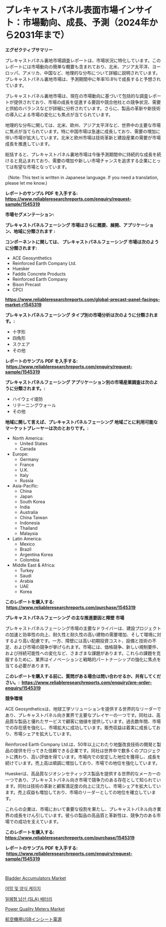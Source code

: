 <p><h1>プレキャストパネル表面市場インサイト：市場動向、成長、予測（2024年から2031年まで）</h1></p><p><strong>エグゼクティブサマリー</strong></p>
<p><p>プレキャストパネル裏地市場調査レポートは、市場状況に特化しています。このレポートには市場動向の簡単な概要も含まれており、北米、アジア太平洋、ヨーロッパ、アメリカ、中国など、地理的な分布について詳細に説明されています。プレキャストパネル裏地市場は、予測期間中に年率10.8％で成長すると予想されています。</p><p>プレキャストパネル裏地市場は、現在の市場動向に基づいて包括的な調査レポートが提供されており、市場の成長を促進する要因や競合他社との競争状況、需要と供給のバランスなどが詳細に分析されています。さらに、製品の革新や新技術の導入による市場の変化にも焦点が当てられています。</p><p>地理的な分布に関しては、北米、欧州、アジア太平洋など、世界中の主要な市場に焦点が当てられています。特に中国市場は急速に成長しており、需要の増加に伴い市場が拡大しています。北米と欧州市場は技術革新と建設産業の需要が市場成長を推進しています。</p><p>総括すると、プレキャストパネル裏地市場は今後予測期間中に持続的な成長を続けると見込まれており、需要の増加や新しい市場チャンスを追求する企業にとっては有望な市場となっています。</p><p>（Note: This text is written in Japanese language. If you need a translation, please let me know.)</p></p>
<p><strong>レポートのサンプル PDF を入手する: <a href="https://www.reliableresearchreports.com/enquiry/request-sample/1545319">https://www.reliableresearchreports.com/enquiry/request-sample/1545319</a></strong></p>
<p><strong>市場セグメンテーション:</strong></p>
<p><strong> プレキャストパネルフェーシング 市場はさらに概要、展開、アプリケーション、地域に分類されます :</strong></p>
<p><strong>コンポーネントに関しては、 プレキャストパネルフェーシング 市場は次のように分類されます: &nbsp;</strong></p>
<p><ul><li>ACE Geosynthetics</li><li>Reinforced Earth Company Ltd.</li><li>Huesker</li><li>Faddis Concrete Products</li><li>Reinforced Earth Company</li><li>Bison Precast</li><li>CPCI</li></ul></p>
<p><strong><a href="https://www.reliableresearchreports.com/global-precast-panel-facings-market-r1545319">https://www.reliableresearchreports.com/global-precast-panel-facings-market-r1545319</a></strong></p>
<p><strong> プレキャストパネルフェーシング タイプ別の市場分析は次のように分類されます。:</strong></p>
<p><ul><li>十字形</li><li>四角形</li><li>スクエア</li><li>その他</li></ul></p>
<p><strong>レポートのサンプル PDF を入手する: &nbsp;<a href="https://www.reliableresearchreports.com/enquiry/request-sample/1545319">https://www.reliableresearchreports.com/enquiry/request-sample/1545319</a></strong></p>
<p><strong> プレキャストパネルフェーシング アプリケーション別の市場産業調査は次のように分類されます。:</strong></p>
<p><ul><li>ハイウェイ堤防</li><li>リテーニングウォール</li><li>その他</li></ul></p>
<p><strong>地域に関して言えば、プレキャストパネルフェーシング 地域ごとに利用可能なマーケットプレーヤーは次のとおりです。:</strong></p>
<p><ul>
    <li>
        North America:
        <ul>
            <li>United States</li>
            <li>Canada</li>
        </ul>
    </li>
    <li>
        Europe:
        <ul>
            <li>Germany</li>
            <li>France</li>
            <li>U.K.</li>
            <li>Italy</li>
            <li>Russia</li>
        </ul>
    </li>
    <li>
        Asia-Pacific:
        <ul>
            <li>China</li>
            <li>Japan</li>
            <li>South Korea</li>
            <li>India</li>
            <li>Australia</li>
            <li>China Taiwan</li>
            <li>Indonesia</li>
            <li>Thailand</li>
            <li>Malaysia</li>
        </ul>
    </li>
    <li>
        Latin America:
        <ul>
            <li>Mexico</li>
            <li>Brazil</li>
            <li>Argentina Korea</li>
            <li>Colombia</li>
        </ul>
    </li>
    <li>
        Middle East & Africa:
        <ul>
            <li>Turkey</li>
            <li>Saudi</li>
            <li>Arabia</li>
            <li>UAE</li>
            <li>Korea</li>
        </ul>
    </li>
    </ul></p>
<p><strong>このレポートを購入する: &nbsp;<a href="https://www.reliableresearchreports.com/purchase/1545319">https://www.reliableresearchreports.com/purchase/1545319</a></strong></p>
<p><strong>プレキャストパネルフェーシング の主な推進要因と障壁 市場</strong></p>
<p><p>プレキャストパネルフェーシング市場の主要なドライバーは、建設プロジェクトの加速と効率性の向上、耐久性と耐久性の高い建物の需要増加、そして環境に対するより高い配慮です。一方、障壁には高い初期投資コスト、設備と技術の不足、および市場の競争が挙げられます。市場には、価格競争、新しい規制要件、および持続可能性への変化など、さまざまな課題があります。これらの課題を克服するために、業界はイノベーションと戦略的パートナーシップの強化に焦点を当てる必要があります。</p></p>
<p><strong>このレポートを購入する前に、質問がある場合は問い合わせるか、共有してください。:&nbsp; <a href="https://www.reliableresearchreports.com/enquiry/pre-order-enquiry/1545319">https://www.reliableresearchreports.com/enquiry/pre-order-enquiry/1545319</a></strong></p>
<p><strong>競争環境</strong></p>
<p><p>ACE Geosyntheticsは、地球工学ソリューションを提供する世界的なリーダーであり、プレキャストパネル向き業界で主要なプレイヤーの一つです。同社は、高品質な製品と優れたサービスで顧客に価値を提供しています。過去数年間、市場での存在感を強化し、市場拡大に成功しています。販売収益は着実に成長しており、市場シェアを拡大しています。</p><p>Reinforced Earth Company Ltd.は、50年以上にわたり地盤改良技術の開発と製品の提供を行ってきた信頼できる企業です。同社は世界中で数多くのプロジェクトに携わり、高い評価を得ています。市場内での安定した地位を獲得し、成長を続けています。売上高は順調に増加しており、市場での地位を強化しています。</p><p>Hueskerは、高品質なジオシンセティックス製品を提供する世界的なメーカーの一つであり、プレキャストパネル向き市場で競争力のある存在として知られています。同社は技術の革新と顧客満足度の向上に注力し、市場シェアを拡大しています。売上収益も増加しており、市場のリーダーとしての地位を確立しています。</p><p>これらの企業は、市場において重要な役割を果たし、プレキャストパネル向き業界の成長をけん引しています。彼らの製品の高品質と革新性は、競争力のある市場での成功を支えています。</p></p>
<p><strong>このレポートを購入する: &nbsp; <a href="https://www.reliableresearchreports.com/purchase/1545319">https://www.reliableresearchreports.com/purchase/1545319</a></strong></p>
<p><strong>レポートのサンプル PDF を入手する: &nbsp;<a href="https://www.reliableresearchreports.com/enquiry/request-sample/1545319">https://www.reliableresearchreports.com/enquiry/request-sample/1545319</a></strong><strong></strong></p>
<p>&nbsp;</p>
<p><p><a href="https://issuu.com/reportprime-2/docs/bladder-accumulators-market-size-2030.pptx">Bladder Accumulators Market</a></p><p><a href="https://github.com/dollarearner151/Market-Research-Report-List-1/blob/main/253804484666.md">어망 및 양식 케이지</a></p><p><a href="https://github.com/Gregost89076vddcv/Market-Research-Report-List-1/blob/main/176678784665.md">밀폐형 납산 (SLA) 배터리</a></p><p><a href="https://issuu.com/reportprime-2/docs/power-quality-meters-market-size-2030.pptx">Power Quality Meters Market</a></p><p><a href="https://github.com/hilmi-2a/Market-Research-Report-List-1/blob/main/964420591296.md">航空機用USBインシート電源</a></p></p>